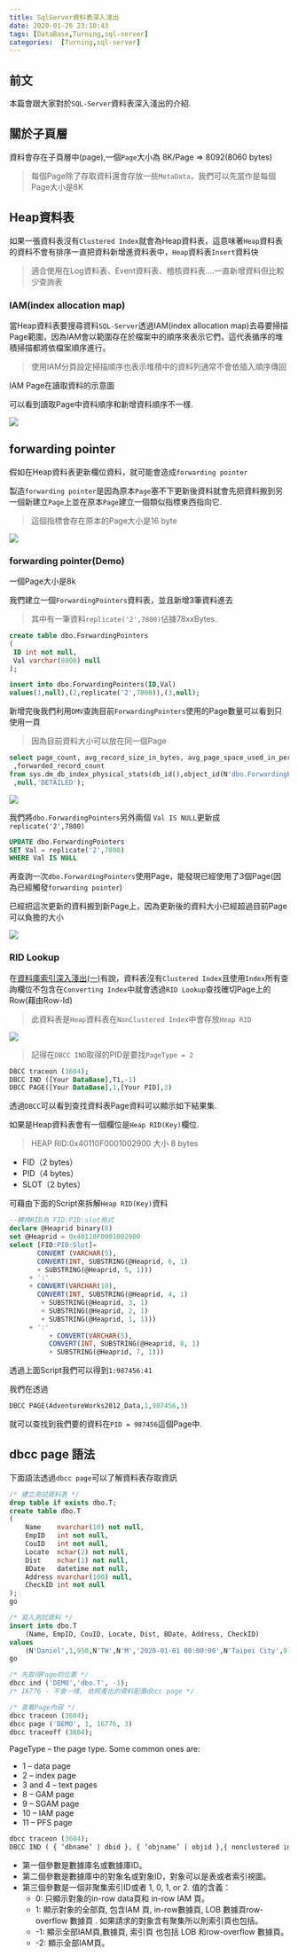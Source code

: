 ```yaml
---
title: SqlServer資料表深入淺出
date: 2020-01-26 23:10:43
tags: [DataBase,Turning,sql-server]
categories:  [Turning,sql-server]
---
```


## 前文

本篇會跟大家對於`SQL-Server`資料表深入淺出的介紹.

## 關於子頁層

資料會存在子頁層中(page),一個`Page`大小為 8K/Page => 8092(8060 bytes)

> 每個Page除了存取資料還會存放一些`MetaData`，我們可以先當作是每個Page大小是8K

## Heap資料表

如果一張資料表沒有`Clustered Index`就會為Heap資料表，這意味著`Heap`資料表的資料不會有排序一直把資料新增進資料表中，`Heap`資料表`Insert`資料快

> 適合使用在Log資料表、Event資料表、稽核資料表....一直新增資料但比較少查詢表

### IAM(index allocation map)

當Heap資料表要搜尋資料`SQL-Server`透過IAM(index allocation map)去尋要掃描Page範圍，因為IAM會以範圍存在於檔案中的順序來表示它們，這代表循序的堆積掃描都將依檔案順序進行。

> 使用IAM分頁設定掃描順序也表示堆積中的資料列通常不會依插入順序傳回

IAM Page在讀取資料的示意圖

可以看到讀取Page中資料順序和新增資料順序不一樣.

![](https://i.imgur.com/Qw8Kx1q.png)

## forwarding pointer

假如在Heap資料表更新欄位資料，就可能會造成`forwarding pointer`

製造`forwarding pointer`是因為原本`Page`塞不下更新後資料就會先把資料搬到另一個新建立`Page`上並在原本`Page`建立一個類似指標東西指向它.

> 這個指標會存在原本的Page大小是16 byte

![](https://i.imgur.com/5drfCFZ.png)

### forwarding pointer(Demo)

一個Page大小是8k

我們建立一個`ForwardingPointers`資料表，並且新增3筆資料進去

> 其中有一筆資料`replicate('2',7800)`佔據78xxBytes.

```sql
create table dbo.ForwardingPointers
(
 ID int not null,
 Val varchar(8000) null
);

insert into dbo.ForwardingPointers(ID,Val)
values(1,null),(2,replicate('2',7800)),(3,null);
```

新增完後我們利用`DMV`查詢目前`ForwardingPointers`使用的Page數量可以看到只使用一頁

> 因為目前資料大小可以放在同一個Page

```sql
select page_count, avg_record_size_in_bytes, avg_page_space_used_in_percent
 ,forwarded_record_count
from sys.dm_db_index_physical_stats(db_id(),object_id(N'dbo.ForwardingPointers'),0
 ,null,'DETAILED');
```

![](https://i.imgur.com/7F9Kmcg.png)

我們將`dbo.ForwardingPointers`另外兩個
`Val IS NULL`更新成`replicate('2',7800)`

```SQL
UPDATE dbo.ForwardingPointers
SET Val = replicate('2',7800)
WHERE Val IS NULL
```

再查詢一次`dbo.ForwardingPointers`使用Page，能發現已經使用了3個Page(因為已經觸發`forwarding pointer`)

已經把這次更新的資料搬到新Page上，因為更新後的資料大小已經超過目前Page可以負擔的大小

![](https://i.imgur.com/ZcgdAhc.png)

### RID Lookup

在[資料庫索引深入淺出(一)](https://isdaniel.github.io/DBIndex-1/)有說，資料表沒有`Clustered Index`且使用`Index`所有查詢欄位不包含在`Converting Index`中就會透過`RID Lookup`查找確切Page上的Row(藉由Row-Id)

> 此資料表是`Heap`資料表在`NonClustered Index`中會存放`Heap RID`

![](https://i.imgur.com/e87YROd.png)

> 記得在`DBCC IND`取得的PID是要找`PageType = 2`

```sql
DBCC traceon (3604);
DBCC IND ([Your DataBase],T1,-1)
DBCC PAGE([Your DataBase],1,[Your PID],3)
```

透過`DBCC`可以看到查找資料表Page資料可以顯示如下結果集.

如果是Heap資料表會有一個欄位是`Heap RID(Key)`欄位.

> HEAP RID:0x40110F0001002900
大小 8 bytes
* FID（2 bytes）
* PID（4 bytes）
* SLOT（2 bytes）

可藉由下面的Script來拆解`Heap RID(Key)`資料

```sql
--轉換RID為 FID:PID:slot格式
declare @Heaprid binary(8)
set @Heaprid = 0x40110F0001002900
select [FID:PID:Slot]=      
       CONVERT (VARCHAR(5),
       CONVERT(INT, SUBSTRING(@Heaprid, 6, 1)
       + SUBSTRING(@Heaprid, 5, 1)))
     + ':'
     + CONVERT(VARCHAR(10),
       CONVERT(INT, SUBSTRING(@Heaprid, 4, 1)
        + SUBSTRING(@Heaprid, 3, 1)
        + SUBSTRING(@Heaprid, 2, 1)
        + SUBSTRING(@Heaprid, 1, 1)))
     + ':'
          + CONVERT(VARCHAR(5),
          CONVERT(INT, SUBSTRING(@Heaprid, 8, 1)
          + SUBSTRING(@Heaprid, 7, 1)))
```

透過上面Script我們可以得到`1:987456:41`

我們在透過

```sql
DBCC PAGE(AdventureWorks2012_Data,1,987456,3)
```

就可以查找到我們要的資料在`PID = 987456`這個Page中.

## dbcc page 語法

下面語法透過`dbcc page`可以了解資料表存取資訊

```SQL
/* 建立測試資料表 */
drop table if exists dbo.T;
create table dbo.T
(
	Name	nvarchar(10) not null,
	EmpID	int not null,
	CouID	int not null,
	Locate	nchar(2) not null,
	Dist	nchar(1) not null,
	BDate	datetime not null,
	Address	nvarchar(100) null,
	CheckID	int not null
);
go

/* 寫入測試資料 */
insert into dbo.T
	(Name, EmpID, CouID, Locate, Dist, BDate, Address, CheckID)
values
	(N'Daniel',1,950,N'TW',N'M','2020-01-01 00:00:00',N'Taipei City',9);
go

/* 先取得Page的位置 */
dbcc ind ('DEMO','dbo.T', -1);
/* 16776 - 不會一樣, 依照產出的資料配置dbcc page */

/* 查看Page內容 */
dbcc traceon (3604);
dbcc page ('DEMO', 1, 16776, 3)
dbcc traceoff (3604);
```

PageType – the page type. Some common ones are:

* 1 – data page
* 2 – index page
* 3 and 4 – text pages
* 8 – GAM page
* 9 – SGAM page
* 10 – IAM page
* 11 – PFS page


```sql
dbcc traceon (3604);
DBCC IND ( { ‘dbname’ | dbid }, { ‘objname’ | objid },{ nonclustered indid | 1 | 0 | -1 | -2 } [, partition_number] )
```

* 第一個參數是數據庫名或數據庫ID。
* 第二個參數是數據庫中的對象名或對象ID，對象可以是表或者索引視圖。
* 第三個參數是一個非聚集索引ID或者 1, 0, 1, or 2. 值的含義：
    * 0: 只顯示對象的in-row data頁和 in-row IAM 頁。
    * 1: 顯示對象的全部頁, 包含IAM 頁, in-row數據頁, LOB 數據頁row-overflow 數據頁 . 如果請求的對象含有聚集所以則索引頁也包括。
    * -1: 顯示全部IAM頁,數據頁, 索引頁 也包括 LOB 和row-overflow 數據頁。
    * -2: 顯示全部IAM頁。
